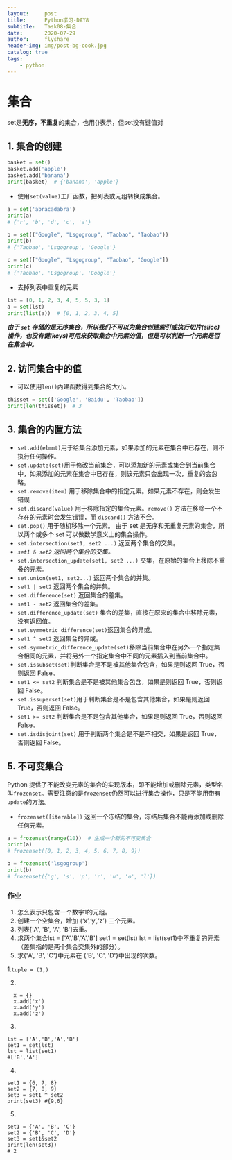```yaml
---
layout:     post
title:      Python学习-DAY8
subtitle:   Task08-集合
date:       2020-07-29
author:     flyshare
header-img: img/post-bg-cook.jpg
catalog: true
tags:
    - python
---
```


# 集合

set是**无序，不重复**的集合，也用{}表示，但set没有键值对

## 1. 集合的创建

```python
basket = set()
basket.add('apple')
basket.add('banana')
print(basket)  # {'banana', 'apple'}
```
- 使用`set(value)`工厂函数，把列表或元组转换成集合。

```python
a = set('abracadabra')
print(a)  
# {'r', 'b', 'd', 'c', 'a'}

b = set(("Google", "Lsgogroup", "Taobao", "Taobao"))
print(b)  
# {'Taobao', 'Lsgogroup', 'Google'}

c = set(["Google", "Lsgogroup", "Taobao", "Google"])
print(c)  
# {'Taobao', 'Lsgogroup', 'Google'}
```
- 去掉列表中重复的元素
```python
lst = [0, 1, 2, 3, 4, 5, 5, 3, 1]
a = set(lst)
print(list(a))  # [0, 1, 2, 3, 4, 5]
```
***由于 `set` 存储的是无序集合，所以我们不可以为集合创建索引或执行切片(slice)操作，也没有键(keys)可用来获取集合中元素的值，但是可以判断一个元素是否在集合中。***

## 2. 访问集合中的值
- 可以使用`len()`內建函数得到集合的大小。
```python
thisset = set(['Google', 'Baidu', 'Taobao'])
print(len(thisset))  # 3
```

## 3. 集合的内置方法
- `set.add(elmnt)`用于给集合添加元素，如果添加的元素在集合中已存在，则不执行任何操作。
- `set.update(set)`用于修改当前集合，可以添加新的元素或集合到当前集合中，如果添加的元素在集合中已存在，则该元素只会出现一次，重复的会忽略。
- `set.remove(item)` 用于移除集合中的指定元素。如果元素不存在，则会发生错误
- `set.discard(value)` 用于移除指定的集合元素。`remove()` 方法在移除一个不存在的元素时会发生错误，而 `discard()` 方法不会。
- `set.pop()` 用于随机移除一个元素。
由于 set 是无序和无重复元素的集合，所以两个或多个 set 可以做数学意义上的集合操作。
- `set.intersection(set1, set2 ...)` 返回两个集合的交集。
- *`set1 & set2` 返回两个集合的交集。*
- `set.intersection_update(set1, set2 ...)` 交集，在原始的集合上移除不重叠的元素。
- `set.union(set1, set2...)` 返回两个集合的并集。
- `set1 | set2` 返回两个集合的并集。
- `set.difference(set)` 返回集合的差集。
- `set1 - set2` 返回集合的差集。
- `set.difference_update(set)` 集合的差集，直接在原来的集合中移除元素，没有返回值。
- `set.symmetric_difference(set)`返回集合的异或。
- `set1 ^ set2` 返回集合的异或。
- `set.symmetric_difference_update(set)`移除当前集合中在另外一个指定集合相同的元素，并将另外一个指定集合中不同的元素插入到当前集合中。
- `set.issubset(set)`判断集合是不是被其他集合包含，如果是则返回 True，否则返回 False。
- `set1 <= set2` 判断集合是不是被其他集合包含，如果是则返回 True，否则返回 False。
- `set.issuperset(set)`用于判断集合是不是包含其他集合，如果是则返回 True，否则返回 False。
- `set1 >= set2` 判断集合是不是包含其他集合，如果是则返回 True，否则返回 False。
- `set.isdisjoint(set)` 用于判断两个集合是不是不相交，如果是返回 True，否则返回 False。

## 5. 不可变集合
Python 提供了不能改变元素的集合的实现版本，即不能增加或删除元素，类型名叫`frozenset`。需要注意的是`frozenset`仍然可以进行集合操作，只是不能用带有`update`的方法。

- `frozenset([iterable])` 返回一个冻结的集合，冻结后集合不能再添加或删除任何元素。


```python
a = frozenset(range(10))  # 生成一个新的不可变集合
print(a)  
# frozenset({0, 1, 2, 3, 4, 5, 6, 7, 8, 9})

b = frozenset('lsgogroup')
print(b)  
# frozenset({'g', 's', 'p', 'r', 'u', 'o', 'l'})
```


### 作业
1. 怎么表示只包含⼀个数字1的元组。
2. 创建一个空集合，增加 {‘x’,‘y’,‘z’} 三个元素。
3. 列表['A', 'B', 'A', 'B']去重。
4. 求两个集合lst = ['A','B','A','B']
set1 = set(lst)
lst = list(set1)中不重复的元素（差集指的是两个集合交集外的部分）。
5. 求{'A', 'B', 'C'}中元素在 {'B', 'C', 'D'}中出现的次数。

1.`tuple = (1,)`


2. 
```
  x = {}
  x.add('x')
  x.add('y')
  x.add('z')
```
3.
```
lst = ['A','B','A','B']
set1 = set(lst)
lst = list(set1)
#['B','A']
```

4.
```
set1 = {6, 7, 8}
set2 = {7, 8, 9}
set3 = set1 ^ set2
print(set3) #{9,6}
```

5.
```
set1 = {'A', 'B', 'C'} 
set2 = {'B', 'C', 'D'}
set3 = set1&set2
print(len(set3))
# 2
```
